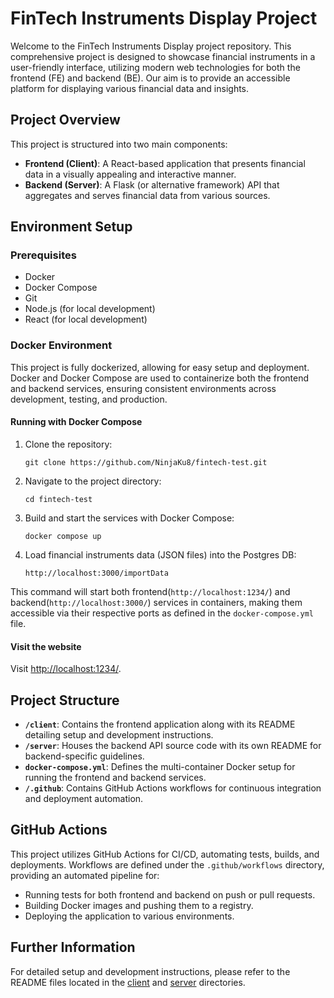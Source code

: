 # FinTech Instruments Display Project

Welcome to the FinTech Instruments Display project repository. This comprehensive project is designed to showcase financial instruments in a user-friendly interface, utilizing modern web technologies for both the frontend (FE) and backend (BE). Our aim is to provide an accessible platform for displaying various financial data and insights.

## Project Overview

This project is structured into two main components:

- **Frontend (Client)**: A React-based application that presents financial data in a visually appealing and interactive manner.
- **Backend (Server)**: A Flask (or alternative framework) API that aggregates and serves financial data from various sources.

## Environment Setup

### Prerequisites

- Docker
- Docker Compose
- Git
- Node.js (for local development)
- React (for local development)

### Docker Environment

This project is fully dockerized, allowing for easy setup and deployment. Docker and Docker Compose are used to containerize both the frontend and backend services, ensuring consistent environments across development, testing, and production.

#### Running with Docker Compose

1. Clone the repository:
   ```
   git clone https://github.com/NinjaKu8/fintech-test.git
   ```
2. Navigate to the project directory:
   ```
   cd fintech-test
   ```
3. Build and start the services with Docker Compose:
   ```
   docker compose up
   ```
4. Load financial instruments data (JSON files) into the Postgres DB:
   ```
   http://localhost:3000/importData
   ```

This command will start both frontend(`http://localhost:1234/`) and backend(`http://localhost:3000/`) services in containers, making them accessible via their respective ports as defined in the `docker-compose.yml` file.

#### Visit the website
Visit [http://localhost:1234/](http://localhost:1234/).

## Project Structure

- **`/client`**: Contains the frontend application along with its README detailing setup and development instructions.
- **`/server`**: Houses the backend API source code with its own README for backend-specific guidelines.
- **`docker-compose.yml`**: Defines the multi-container Docker setup for running the frontend and backend services.
- **`/.github`**: Contains GitHub Actions workflows for continuous integration and deployment automation.

## GitHub Actions

This project utilizes GitHub Actions for CI/CD, automating tests, builds, and deployments. Workflows are defined under the `.github/workflows` directory, providing an automated pipeline for:

- Running tests for both frontend and backend on push or pull requests.
- Building Docker images and pushing them to a registry.
- Deploying the application to various environments.

## Further Information

For detailed setup and development instructions, please refer to the README files located in the [client](https://github.com/NinjaKu8/fintech-test/blob/master/client/README.md) and [server](https://github.com/NinjaKu8/fintech-test/blob/master/server/README.md) directories.
